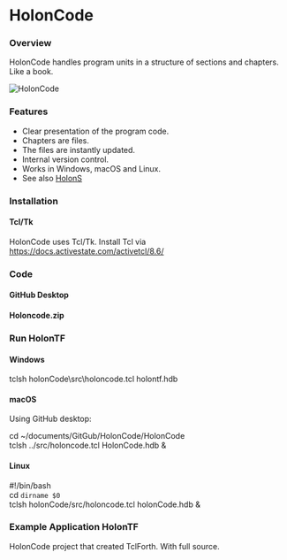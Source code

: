 # HolonCode

### Overview
HolonCode handles program units in a structure of sections and chapters. 
Like a book. 

![HolonCode](https://www.holonforth.com/images/holontf.png)


### Features
* Clear presentation of the program code.
* Chapters are files. 
* The files are instantly updated.
* Internal version control.
* Works in Windows, macOS and Linux.
* See also [HolonS](https://www.holonforth.com/holons.html)


### Installation

#### Tcl/Tk
HolonCode uses Tcl/Tk. Install Tcl via https://docs.activestate.com/activetcl/8.6/

### Code

#### GitHub Desktop

#### Holoncode.zip

### Run HolonTF

#### Windows
tclsh holonCode\src\holoncode.tcl holontf.hdb

#### macOS
Using GitHub desktop:

cd ~/documents/GitGub/HolonCode/HolonCode<br>tclsh ../src/holoncode.tcl HolonCode.hdb &

#### Linux
#!/bin/bash<br>cd `dirname $0` <br>tclsh holonCode/src/holoncode.tcl holonCode.hdb &


### Example Application HolonTF
HolonCode project that created TclForth.
With full source.



